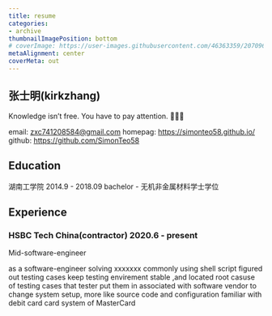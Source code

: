 ```yaml
---
title: resume
categories:
- archive
thumbnailImagePosition: bottom
# coverImage: https://user-images.githubusercontent.com/46363359/207096139-b7700474-bc00-426c-a342-b61a7d7da10e.jpg
metaAlignment: center
coverMeta: out
---
```


## 张士明(kirkzhang)
Knowledge isn’t free. You have to pay attention. 🧠🧠🧠

email: zxc741208584@gmail.com
homepag: https://simonteo58.github.io/
github: https://github.com/SimonTeo58

## Education
湖南工学院 2014.9 - 2018.09
bachelor - 无机非金属材料学士学位

## Experience

### HSBC Tech China(contractor) 2020.6 - present
Mid-software-engineer

as a software-engineer solving xxxxxxx
commonly using shell script figured out testing cases
keep testing envirement stable ,and located root casuse of testing cases that tester put them in
associated with software vendor to change system setup, more like source code and configuration
familiar with debit card card system of MasterCard